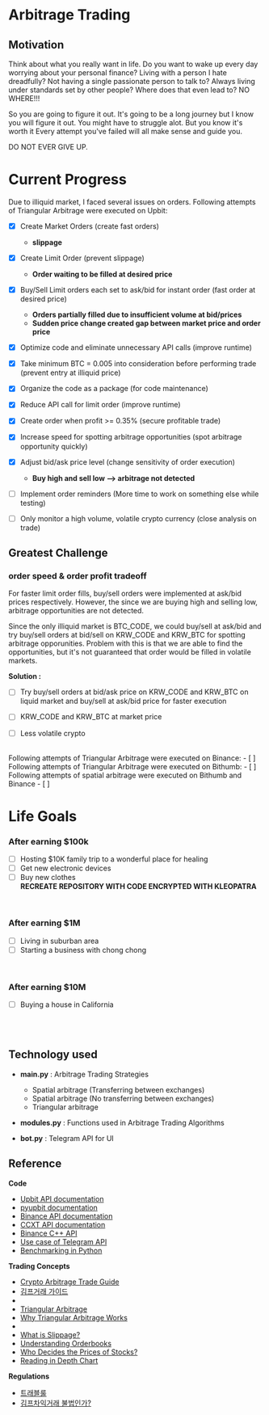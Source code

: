 # Arbitrage Trading 
## Motivation
Think about what you really want in life.
Do you want to wake up every day worrying about your personal finance?
Living with a person I hate dreadfully?
Not having a single passionate person to talk to?
Always living under standards set by other people?
Where does that even lead to?
NO WHERE!!!

So you are going to figure it out.
It's going to be a long journey but I know you will figure it out.
You might have to struggle alot.
But you know it's worth it
Every attempt you've failed will all make sense and guide you. 

DO NOT EVER GIVE UP.


# Current Progress 
Due to illiquid market, I faced several issues on orders.
Following attempts of Triangular Arbitrage were executed on Upbit:
- [x] Create Market Orders (create fast orders)
   - **slippage**
- [X] Create Limit Order (prevent slippage)
   - **Order waiting to be filled at desired price**
- [X] Buy/Sell Limit orders each set to ask/bid for instant order (fast order at desired price)
   - **Orders partially filled due to insufficient volume at bid/prices**
   - **Sudden price change created gap between market price and order price**
- [X] Optimize code and eliminate unnecessary API calls (improve runtime)
- [X] Take minimum BTC = 0.005 into consideration before performing trade (prevent entry at illiquid price)
- [X] Organize the code as a package (for code maintenance)
- [X] Reduce API call for limit order (improve runtime) 
- [X] Create order when profit >= 0.35% (secure profitable trade)
- [X] Increase speed for spotting arbitrage opportunities (spot arbitrage opportunity quickly) 
- [X] Adjust bid/ask price level (change sensitivity of order execution)
  - **Buy high and sell low --> arbitrage not detected**
- [ ] Implement order reminders (More time to work on something else while testing)
- [ ] Only monitor a high volume, volatile crypto currency (close analysis on trade)


## Greatest Challenge
### order speed & order profit tradeoff
For faster limit order fills, buy/sell orders were implemented at ask/bid prices respectively. 
However, the since we are buying high and selling low, arbitrage opportunities are not detected.

Since the only illiquid market is BTC_CODE, we could buy/sell at ask/bid and try buy/sell orders at bid/sell on KRW_CODE and KRW_BTC 
for spotting arbitrage opporunities.
Problem with this is that we are able to find the opportunities, but it's not guaranteed that order would be filled in volatile markets.

**Solution :**  </br>
- [ ] Try buy/sell orders at bid/ask price on KRW_CODE and KRW_BTC on liquid market and  buy/sell at ask/bid price for faster execution
- [ ]  KRW_CODE and KRW_BTC at market price
- [ ] Less volatile crypto






</br>
Following attempts of Triangular Arbitrage were executed on Binance: 
- [ ] 

</br>
Following attempts of Triangular Arbitrage were executed on Bithumb: 
- [ ] 


</br>
Following attempts of spatial arbitrage were executed on Bithumb and Binance 
- [ ] 







# Life Goals 
### After earning $100k
- [ ] Hosting $10K family trip to a wonderful place for healing
- [ ] Get new electronic devices
- [ ] Buy new clothes
</br> **RECREATE REPOSITORY WITH CODE ENCRYPTED WITH KLEOPATRA**
</br>

### After earning $1M
- [ ] Living in suburban area
- [ ] Starting a business with chong chong

</br>

### After earning $10M
- [ ] Buying a house in California
</br>
</br>



## Technology used
- **main.py** : Arbitrage Trading Strategies
  - Spatial arbitrage (Transferring between exchanges)
  - Spatial arbitrage  (No transferring between exchanges)
  - Triangular arbitrage
  
- **modules.py** : Functions used in Arbitrage Trading Algorithms
- **bot.py** : Telegram API for UI

## Reference
**Code**
- [Upbit API documentation](https://docs.upbit.com/reference/%EC%A0%84%EC%B2%B4-%EA%B3%84%EC%A2%8C-%EC%A1%B0%ED%9A%8C)
- [pyupbit documentation](https://github.com/sharebook-kr/pyupbit?tab=readme-ov-file)
- [Binance API documentation](https://binance-docs.github.io/apidocs/spot/en/)
- [CCXT API documentation](https://docs.ccxt.com)
-	 [Binance C++ API](https://github.com/binance-exchange/binacpp)
- [Use case of Telegram API](https://charliethewanderer.medium.com/scrape-news-and-corporate-announcements-in-real-time-2-deployment-27ae489f598a)
- [Benchmarking in Python](https://www.youtube.com/watch?v=DBoobQxqiQw)
  
**Trading Concepts**
- [Crypto Arbitrage Trade Guide](https://coincodecap.com/crypto-arbitrage-guide-how-to-make-money-as-a-beginner)
- [김프거래 가이드](https://charlietrip.tistory.com/19)
- 
- [Triangular Arbitrage](https://www.youtube.com/watch?v=lKu2LAgEcpU)
- [Why Triangular Arbitrage Works](https://www.youtube.com/clip/UgkxjqQU0dMrhLZH7qmjGzrWW1lKQGeSzllp)
-
- [What is Slippage?](https://www.youtube.com/watch?v=gaVYPGrxykw)
- [Understanding Orderbooks](https://www.youtube.com/watch?v=Jxyuf-cDKeg)
- [Who Decides the Prices of Stocks?](https://www.youtube.com/watch?v=HxNH7xi4zq8)
- [Reading in Depth Chart](https://youtube.com/clip/Ugkx0c5M3OF96EjkuDo8IfXJGjiR6XCdZ8_f?si=jnnrMETCA_Mn0iLC)


**Regulations**
- [트래블룰](https://upbitcs.zendesk.com/hc/ko/articles/4498679629337-%ED%8A%B8%EB%9E%98%EB%B8%94%EB%A3%B0-%EC%95%8C%EC%95%84%EB%B3%B4%EA%B8%B0)
- [김프차익거래 불법인가?](https://youtube.com/shorts/YF3FK_4NOmM?si=ZgVCQ__LfEPyzb97)

